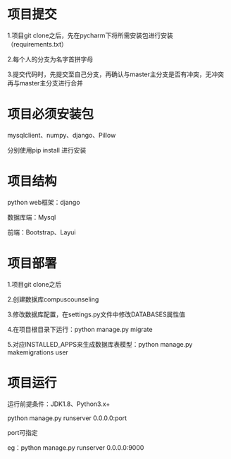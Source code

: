 # 项目提交

1.项目git clone之后，先在pycharm下将所需安装包进行安装（requirements.txt）

2.每个人的分支为名字首拼字母

3.提交代码时，先提交至自己分支，再确认与master主分支是否有冲突，无冲突再与master主分支进行合并

# 项目必须安装包

mysqlclient、numpy、django、Pillow 

分别使用pip install 进行安装

# 项目结构

python web框架：django

数据库端：Mysql

前端：Bootstrap、Layui

# 项目部署

1.项目git clone之后

2.创建数据库compuscounseling

3.修改数据库配置，在settings.py文件中修改DATABASES属性值

4.在项目根目录下运行：python manage.py migrate

5.对应INSTALLED_APPS来生成数据库表模型：python manage.py makemigrations user

# 项目运行

运行前提条件：JDK1.8、Python3.x+

python manage.py runserver 0.0.0.0:port

port可指定

eg：python manage.py runserver 0.0.0.0:9000



